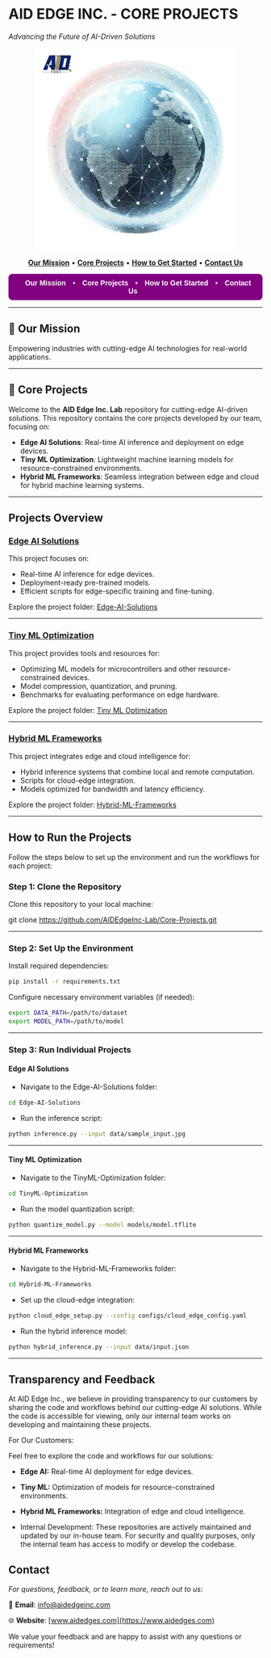 # AID EDGE INC. - CORE PROJECTS
*Advancing the Future of AI-Driven Solutions*


<p align="center">
  <img src="AEI-Lab-Image1.png" alt="AID Edge Inc. Logo" height="400"/>
</p>



<p align="center">
  <a href="#our-mission"><strong>Our Mission</strong></a> •
  <a href="#core-projects"><strong>Core Projects</strong></a> •
  <a href="#how-to-get-started"><strong>How to Get Started</strong></a> •
  <a href="#contact-us"><strong>Contact Us</strong></a>
</p>


<div style="background-color: #800080; padding: 10px; border-radius: 8px; text-align: center; color: white; font-family: Arial, sans-serif;">
  <a href="#our-mission" style="color: white; text-decoration: none; font-weight: bold; margin: 0 10px;">Our Mission</a>
  •
  <a href="#core-projects" style="color: white; text-decoration: none; font-weight: bold; margin: 0 10px;">Core Projects</a>
  •
  <a href="#how-to-get-started" style="color: white; text-decoration: none; font-weight: bold; margin: 0 10px;">How to Get Started</a>
  •
  <a href="#contact-us" style="color: white; text-decoration: none; font-weight: bold; margin: 0 10px;">Contact Us</a>
</div>


---

## 🚀 Our Mission

Empowering industries with cutting-edge AI technologies for real-world applications.

---

## 🌟 Core Projects

Welcome to the **AID Edge Inc. Lab** repository for cutting-edge AI-driven solutions. This repository contains the core projects developed by our team, focusing on:

- **Edge AI Solutions**: Real-time AI inference and deployment on edge devices.
- **Tiny ML Optimization**: Lightweight machine learning models for resource-constrained environments.
- **Hybrid ML Frameworks**: Seamless integration between edge and cloud for hybrid machine learning systems.



---

## Projects Overview

### [Edge AI Solutions](Edge-AI-Solutions/README.md)
This project focuses on:
- Real-time AI inference for edge devices.
- Deployment-ready pre-trained models.
- Efficient scripts for edge-specific training and fine-tuning.

Explore the project folder: [Edge-AI-Solutions](Edge-AI-Solutions/)

---


### [Tiny ML Optimization](TinyML-Optimization/README.md)
This project provides tools and resources for:
- Optimizing ML models for microcontrollers and other resource-constrained devices.
- Model compression, quantization, and pruning.
- Benchmarks for evaluating performance on edge hardware.

Explore the project folder: [Tiny ML Optimization](Tiny%20ML%20Optimization/)


---

### [Hybrid ML Frameworks](Hybrid-ML-Frameworks/README.md)
This project integrates edge and cloud intelligence for:
- Hybrid inference systems that combine local and remote computation.
- Scripts for cloud-edge integration.
- Models optimized for bandwidth and latency efficiency.

Explore the project folder: [Hybrid-ML-Frameworks](Hybrid-ML-Frameworks/)



---

## How to Run the Projects

Follow the steps below to set up the environment and run the workflows for each project:


### Step 1: Clone the Repository
Clone this repository to your local machine:

git clone https://github.com/AIDEdgeInc-Lab/Core-Projects.git


---

### Step 2: Set Up the Environment

Install required dependencies:

```bash
pip install -r requirements.txt
```

Configure necessary environment variables (if needed):
```bash
export DATA_PATH=/path/to/dataset
export MODEL_PATH=/path/to/model
```


---

### Step 3: Run Individual Projects

#### Edge AI Solutions

- Navigate to the Edge-AI-Solutions folder:

```bash
cd Edge-AI-Solutions
```
- Run the inference script:

```bash
python inference.py --input data/sample_input.jpg
```
---
#### Tiny ML Optimization

- Navigate to the TinyML-Optimization folder:

```bash
cd TinyML-Optimization
```

- Run the model quantization script:

```bash
python quantize_model.py --model models/model.tflite
```
---
#### Hybrid ML Frameworks

- Navigate to the Hybrid-ML-Frameworks folder:

```bash
cd Hybrid-ML-Frameworks
```

- Set up the cloud-edge integration:

```bash
python cloud_edge_setup.py --config configs/cloud_edge_config.yaml
```

- Run the hybrid inference model:

```bash
python hybrid_inference.py --input data/input.json
```


---

## Transparency and Feedback

At AID Edge Inc., we believe in providing transparency to our customers by sharing the code and workflows behind our cutting-edge AI solutions. While the code is accessible for viewing, only our internal team works on developing and maintaining these projects.

For Our Customers:

Feel free to explore the code and workflows for our solutions:
- **Edge AI:** Real-time AI deployment for edge devices.
- **Tiny ML:** Optimization of models for resource-constrained environments.
- **Hybrid ML Frameworks:** Integration of edge and cloud intelligence.

- Internal Development:
These repositories are actively maintained and updated by our in-house team. For security and quality purposes, only the internal team has access to modify or develop the codebase.


## Contact

_For questions, feedback, or to learn more, reach out to us:_

  📧 **Email**: [info@aidedgeinc.com](mailto:info@aidedgeinc.com)
  
  🌐 **Website**: [www.aidedges.com](https://www.aidedges.com)



We value your feedback and are happy to assist with any questions or requirements!




